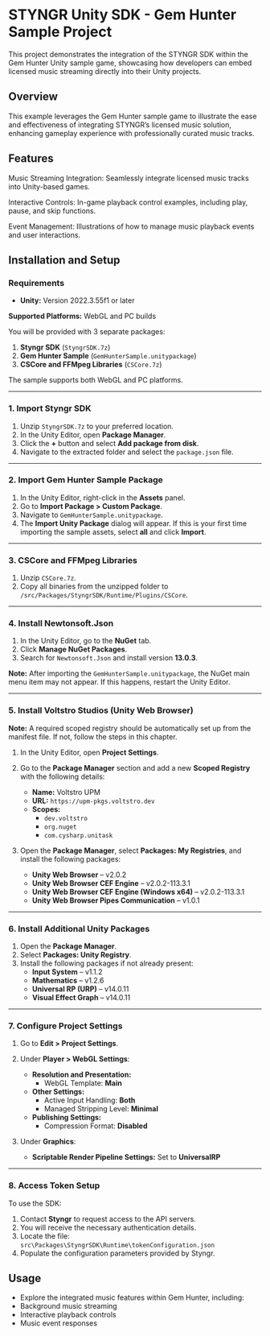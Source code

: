 
# STYNGR Unity SDK - Gem Hunter Sample Project
This project demonstrates the integration of the STYNGR SDK within the Gem Hunter Unity sample game, showcasing how developers can embed licensed music streaming directly into their Unity projects.

## Overview
This example leverages the Gem Hunter sample game to illustrate the ease and effectiveness of integrating STYNGR’s licensed music solution, enhancing gameplay experience with professionally curated music tracks.


## Features
Music Streaming Integration: Seamlessly integrate licensed music tracks into Unity-based games.

Interactive Controls: In-game playback control examples, including play, pause, and skip functions.

Event Management: Illustrations of how to manage music playback events and user interactions.

## **Installation and Setup**

### **Requirements**
- **Unity:** Version 2022.3.55f1 or later 

**Supported Platforms:** WebGL and PC builds  

You will be provided with 3 separate packages:
1. **Styngr SDK** (`StyngrSDK.7z`)
2. **Gem Hunter Sample** (`GemHunterSample.unitypackage`)
3. **CSCore and FFMpeg Libraries** (`CSCore.7z`)

The sample supports both WebGL and PC platforms.

---

### **1. Import Styngr SDK**

1. Unzip `StyngrSDK.7z` to your preferred location.  
2. In the Unity Editor, open **Package Manager**.
3. Click the **+** button and select **Add package from disk**.
4. Navigate to the extracted folder and select the `package.json` file.

---

### **2. Import Gem Hunter Sample Package**

1. In the Unity Editor, right-click in the **Assets** panel.
2. Go to **Import Package > Custom Package**.
3. Navigate to `GemHunterSample.unitypackage`.
4. The **Import Unity Package** dialog will appear. If this is your first time importing the sample assets, select **all** and click **Import**.

---

### **3. CSCore and FFMpeg Libraries**

1. Unzip `CSCore.7z`.
2. Copy all binaries from the unzipped folder to `/src/Packages/StyngrSDK/Runtime/Plugins/CSCore`.

---

### **4. Install Newtonsoft.Json**

1. In the Unity Editor, go to the **NuGet** tab.
2. Click **Manage NuGet Packages**.
3. Search for `Newtonsoft.Json` and install version **13.0.3**.

**Note:** After importing the `GemHunterSample.unitypackage`, the NuGet main menu item may not appear. If this happens, restart the Unity Editor.

---

### **5. Install Voltstro Studios (Unity Web Browser)**

**Note:** A required scoped registry should be automatically set up from the manifest file. If not, follow the steps in this chapter.

1. In the Unity Editor, open **Project Settings**.
2. Go to the **Package Manager** section and add a new **Scoped Registry** with the following details:

   - **Name:** Voltstro UPM  
   - **URL:** `https://upm-pkgs.voltstro.dev`  
   - **Scopes:**
     - `dev.voltstro`
     - `org.nuget`
     - `com.cysharp.unitask`

3. Open the **Package Manager**, select **Packages: My Registries**, and install the following packages:
   - **Unity Web Browser** – v2.0.2  
   - **Unity Web Browser CEF Engine** – v2.0.2-113.3.1  
   - **Unity Web Browser CEF Engine (Windows x64)** – v2.0.2-113.3.1  
   - **Unity Web Browser Pipes Communication** – v1.0.1  

---

### **6. Install Additional Unity Packages**

1. Open the **Package Manager**.
2. Select **Packages: Unity Registry**.
3. Install the following packages if not already present:
   - **Input System** – v1.1.2  
   - **Mathematics** – v1.2.6  
   - **Universal RP (URP)** – v14.0.11  
   - **Visual Effect Graph** – v14.0.11  

---

### **7. Configure Project Settings**

1. Go to **Edit > Project Settings**.
2. Under **Player > WebGL Settings**:
   - **Resolution and Presentation:**
     - WebGL Template: **Main**
   - **Other Settings:**
     - Active Input Handling: **Both**
     - Managed Stripping Level: **Minimal**
   - **Publishing Settings:**
     - Compression Format: **Disabled**

3. Under **Graphics**:
   - **Scriptable Render Pipeline Settings:** Set to **UniversalRP**

---

### **8. Access Token Setup**

To use the SDK:
1. Contact **Styngr** to request access to the API servers.
2. You will receive the necessary authentication details.
3. Locate the file:  
   `src\Packages\StyngrSDK\Runtime\tokenConfiguration.json`
4. Populate the configuration parameters provided by Styngr.

## Usage
- Explore the integrated music features within Gem Hunter, including:
- Background music streaming
- Interactive playback controls
- Music event responses